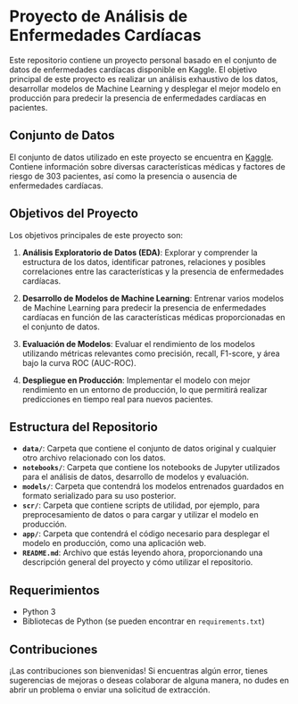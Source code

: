 # Proyecto de Análisis de Enfermedades Cardíacas

Este repositorio contiene un proyecto personal basado en el conjunto de datos de enfermedades cardíacas disponible en Kaggle. El objetivo principal de este proyecto es realizar un análisis exhaustivo de los datos, desarrollar modelos de Machine Learning y desplegar el mejor modelo en producción para predecir la presencia de enfermedades cardíacas en pacientes.

## Conjunto de Datos

El conjunto de datos utilizado en este proyecto se encuentra en [Kaggle](https://www.kaggle.com/datasets/johnsmith88/heart-disease-dataset). Contiene información sobre diversas características médicas y factores de riesgo de 303 pacientes, así como la presencia o ausencia de enfermedades cardíacas.

## Objetivos del Proyecto

Los objetivos principales de este proyecto son:

1. **Análisis Exploratorio de Datos (EDA)**: Explorar y comprender la estructura de los datos, identificar patrones, relaciones y posibles correlaciones entre las características y la presencia de enfermedades cardíacas.

2. **Desarrollo de Modelos de Machine Learning**: Entrenar varios modelos de Machine Learning para predecir la presencia de enfermedades cardíacas en función de las características médicas proporcionadas en el conjunto de datos.

3. **Evaluación de Modelos**: Evaluar el rendimiento de los modelos utilizando métricas relevantes como precisión, recall, F1-score, y área bajo la curva ROC (AUC-ROC).

4. **Despliegue en Producción**: Implementar el modelo con mejor rendimiento en un entorno de producción, lo que permitirá realizar predicciones en tiempo real para nuevos pacientes.

## Estructura del Repositorio

- **`data/`**: Carpeta que contiene el conjunto de datos original y cualquier otro archivo relacionado con los datos.
- **`notebooks/`**: Carpeta que contiene los notebooks de Jupyter utilizados para el análisis de datos, desarrollo de modelos y evaluación.
- **`models/`**: Carpeta que contendrá los modelos entrenados guardados en formato serializado para su uso posterior.
- **`scr/`**: Carpeta que contiene scripts de utilidad, por ejemplo, para preprocesamiento de datos o para cargar y utilizar el modelo en producción.
- **`app/`**: Carpeta que contendrá el código necesario para desplegar el modelo en producción, como una aplicación web.
- **`README.md`**: Archivo que estás leyendo ahora, proporcionando una descripción general del proyecto y cómo utilizar el repositorio.

## Requerimientos

- Python 3
- Bibliotecas de Python (se pueden encontrar en `requirements.txt`)

## Contribuciones

¡Las contribuciones son bienvenidas! Si encuentras algún error, tienes sugerencias de mejoras o deseas colaborar de alguna manera, no dudes en abrir un problema o enviar una solicitud de extracción.
